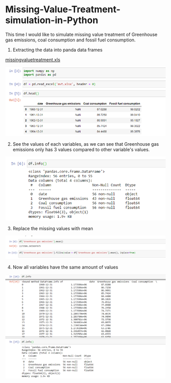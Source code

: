# Missing-Value-Treatment-simulation-in-Python

This time I would like to simulate missing value treatment of Greenhouse gas emissions, coal consumption and fossil fuel consumption. 

1. Extracting the data into panda data frames

[missingvaluetreatment.xls](https://github.com/altheanabila/Missing-Value-Treatment-simulation-in-Python/blob/main/mvt.xlsx)


![textimage](https://github.com/altheanabila/Missing-Value-Treatment-simulation-in-Python/blob/main/mvt1.png)

2. See the values of each variables, as we can see that Greenhouse gas emissions only has 3 values compared to other variable's values.

![textimage](https://github.com/altheanabila/Missing-Value-Treatment-simulation-in-Python/blob/main/mvt2.png)

3. Replace the missing values with mean

![text image](https://github.com/altheanabila/Missing-Value-Treatment-simulation-in-Python/blob/main/mvt3.png)

4. Now all variables have the same amount of values

![text image](https://github.com/altheanabila/Missing-Value-Treatment-simulation-in-Python/blob/main/mvt4.png)
